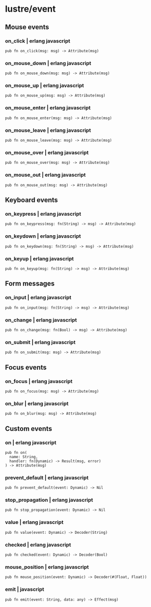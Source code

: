 # lustre/event

## Mouse events

### on_click | erlang javascript

```gleam
pub fn on_click(msg: msg) -> Attribute(msg)
```

### on_mouse_down | erlang javascript

```gleam
pub fn on_mouse_down(msg: msg) -> Attribute(msg)
```

### on_mouse_up | erlang javascript

```gleam
pub fn on_mouse_up(msg: msg) -> Attribute(msg)
```

### on_mouse_enter | erlang javascript

```gleam
pub fn on_mouse_enter(msg: msg) -> Attribute(msg)
```

### on_mouse_leave | erlang javascript

```gleam
pub fn on_mouse_leave(msg: msg) -> Attribute(msg)
```

### on_mouse_over | erlang javascript

```gleam
pub fn on_mouse_over(msg: msg) -> Attribute(msg)
```

### on_mouse_out | erlang javascript

```gleam
pub fn on_mouse_out(msg: msg) -> Attribute(msg)
```

## Keyboard events

### on_keypress | erlang javascript

```gleam
pub fn on_keypress(msg: fn(String) -> msg) -> Attribute(msg)
```

### on_keydown | erlang javascript

```gleam
pub fn on_keydown(msg: fn(String) -> msg) -> Attribute(msg)
```

### on_keyup | erlang javascript

```gleam
pub fn on_keyup(msg: fn(String) -> msg) -> Attribute(msg)
```

## Form messages

### on_input | erlang javascript

```gleam
pub fn on_input(msg: fn(String) -> msg) -> Attribute(msg)
```

### on_change | erlang javascript

```gleam
pub fn on_change(msg: fn(Bool) -> msg) -> Attribute(msg)
```

### on_submit | erlang javascript

```gleam
pub fn on_submit(msg: msg) -> Attribute(msg)
```

## Focus events

### on_focus | erlang javascript

```gleam
pub fn on_focus(msg: msg) -> Attribute(msg)
```

### on_blur | erlang javascript

```gleam
pub fn on_blur(msg: msg) -> Attribute(msg)
```

## Custom events

### on | erlang javascript

```gleam
pub fn on(
  name: String,
  handler: fn(Dynamic) -> Result(msg, error)
) -> Attribute(msg)
```

### prevent_default | erlang javascript

```gleam
pub fn prevent_default(event: Dynamic) -> Nil
```

### stop_propagation | erlang javascript

```gleam
pub fn stop_propagation(event: Dynamic) -> Nil
```

### value | erlang javascript

```gleam
pub fn value(event: Dynamic) -> Decoder(String)
```

### checked | erlang javascript

```gleam
pub fn checked(event: Dynamic) -> Decoder(Bool)
```

### mouse_position | erlang javascript

```gleam
pub fn mouse_position(event: Dynamic) -> Decoder(#(Float, Float))
```

### emit | javascript

```gleam
pub fn emit(event: String, data: any) -> Effect(msg)
```
